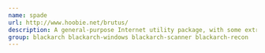 ```yaml
---
name: spade
url: http://www.hoobie.net/brutus/
description: A general-purpose Internet utility package, with some extra features to help in tracing the source of spam and other forms of Internet harassment.
group: blackarch blackarch-windows blackarch-scanner blackarch-recon
---
```

